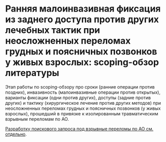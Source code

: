 # Ранняя малоинвазивная фиксация из заднего доступа против других лечебных тактик при неосложненных переломах грудных и поясничных позвонков у живых взрослых: scoping-обзор литературы

Этап работы по scoping-обзору про сроки (ранние операции против поздних), инвазивность (малоинвазивные операции против открытых), варианты фиксации (одни против других), доступы (задние против других) и тактику (хирургическое лечение против других методов) при неосложненных переломах грудных и поясничных позвонков (у живых взрослых), прошедший в привязке к изолированным травматическим взрывным переломам по AO.

[Разработку поискового запроса под взрывные переломы по AO см. отдельно](https://github.com/p1m-ortho/qs-global-ortho-search-queries/tree/ao-burst).